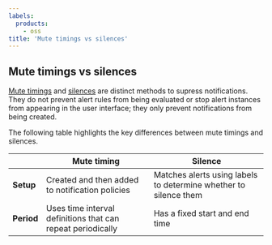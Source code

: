 ```yaml
---
labels:
  products:
    - oss
title: 'Mute timings vs silences'
---
```


## Mute timings vs silences

[Mute timings](ref:shared-mute-timings) and [silences](ref:shared-silences) are distinct methods to supress notifications. They do not prevent alert rules from being evaluated or stop alert instances from appearing in the user interface; they only prevent notifications from being created.

The following table highlights the key differences between mute timings and silences.

|            | Mute timing                                                 | Silence                                                          |
| ---------- | ----------------------------------------------------------- | ---------------------------------------------------------------- |
| **Setup**  | Created and then added to notification policies             | Matches alerts using labels to determine whether to silence them |
| **Period** | Uses time interval definitions that can repeat periodically | Has a fixed start and end time                                   |

